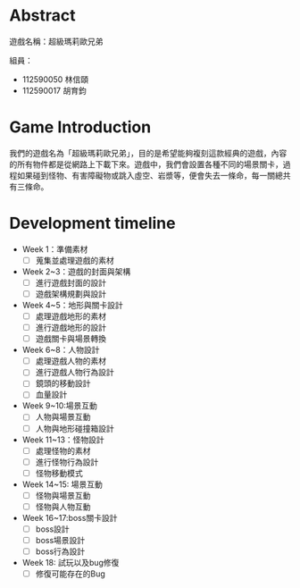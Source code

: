# Abstract

遊戲名稱：超級瑪莉歐兄弟

組員：
- 112590050 林信頤
- 112590017 胡育鈞

# Game Introduction

我們的遊戲名為「超級瑪莉歐兄弟」，目的是希望能夠複刻這款經典的遊戲，內容的所有物件都是從網路上下載下來。遊戲中，我們會設置各種不同的場景關卡，過程如果碰到怪物、有害障礙物或跳入虛空、岩漿等，便會失去一條命，每一關總共有三條命。

# Development timeline

- Week 1：準備素材
  - [ ] 蒐集並處理遊戲的素材
- Week 2~3：遊戲的封面與架構
  - [ ] 進行遊戲封面的設計
  - [ ] 遊戲架構規劃與設計 
- Week 4~5：地形與關卡設計
  - [ ] 處理遊戲地形的素材
  - [ ] 進行遊戲地形的設計
  - [ ] 遊戲關卡與場景轉換
- Week 6~8：人物設計
  - [ ] 處理遊戲人物的素材
  - [ ] 進行遊戲人物行為設計
  - [ ] 鏡頭的移動設計
  - [ ] 血量設計
- Week 9~10:場景互動
  - [ ] 人物與場景互動
  - [ ] 人物與地形碰撞箱設計
- Week 11~13：怪物設計
  - [ ] 處理怪物的素材
  - [ ] 進行怪物行為設計
  - [ ] 怪物移動模式
- Week 14~15: 場景互動
  - [ ] 怪物與場景互動
  - [ ] 怪物與人物互動
- Week 16~17:boss關卡設計
  - [ ] boss設計
  - [ ] boss場景設計
  - [ ] boss行為設計
- Week 18: 試玩以及bug修復
  - [ ] 修復可能存在的Bug